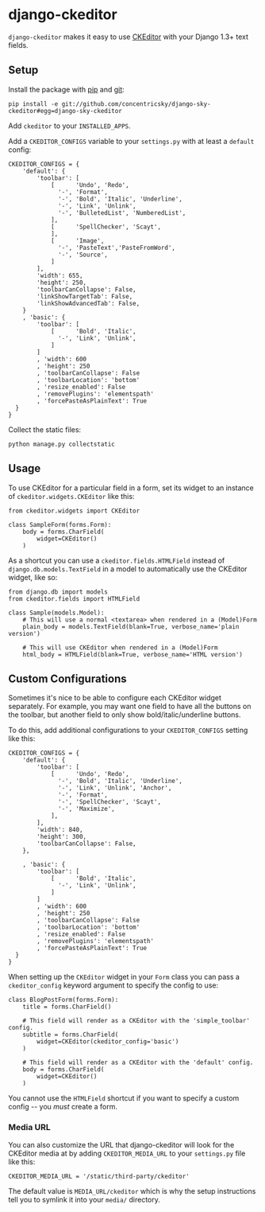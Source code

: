 django-ckeditor
===============

`django-ckeditor` makes it easy to use [CKEditor][] with your Django 1.3+ text
fields.

[CKEditor]: http://ckeditor.com/

Setup
-----

Install the package with [pip][] and [git][]:

    pip install -e git://github.com/concentricsky/django-sky-ckeditor#egg=django-sky-ckeditor

[pip]: http://pip.openplans.org/
[git]: http://git-scm.com/

Add `ckeditor` to your `INSTALLED_APPS`.

Add a `CKEDITOR_CONFIGS` variable to your `settings.py` with at least a
`default` config:

    CKEDITOR_CONFIGS = {
        'default': {
            'toolbar': [
                [      'Undo', 'Redo',
                  '-', 'Format',
                  '-', 'Bold', 'Italic', 'Underline',
                  '-', 'Link', 'Unlink', 
                  '-', 'BulletedList', 'NumberedList',
                ],
                [      'SpellChecker', 'Scayt',
                ],
                [      'Image',
                  '-', 'PasteText','PasteFromWord',
                  '-', 'Source',
                ]
            ],
            'width': 655,
            'height': 250,
            'toolbarCanCollapse': False,
            'linkShowTargetTab': False,
            'linkShowAdvancedTab': False,
        }
        , 'basic': {
            'toolbar': [
                [      'Bold', 'Italic',
                  '-', 'Link', 'Unlink',
                ]
            ]
            , 'width': 600
            , 'height': 250
            , 'toolbarCanCollapse': False
            , 'toolbarLocation': 'bottom'
            , 'resize_enabled': False
            , 'removePlugins': 'elementspath'
            , 'forcePasteAsPlainText': True
      }
    }

Collect the static files:

    python manage.py collectstatic

Usage
-----

To use CKEditor for a particular field in a form, set its widget to an
instance of `ckeditor.widgets.CKEditor` like this:

    from ckeditor.widgets import CKEditor
    
    class SampleForm(forms.Form):
        body = forms.CharField(
            widget=CKEditor()
        )
    

As a shortcut you can use a `ckeditor.fields.HTMLField` instead of
`django.db.models.TextField` in a model to automatically use the CKEditor
widget, like so:

    from django.db import models
    from ckeditor.fields import HTMLField
    
    class Sample(models.Model):
        # This will use a normal <textarea> when rendered in a (Model)Form
        plain_body = models.TextField(blank=True, verbose_name='plain version')
        
        # This will use CKEditor when rendered in a (Model)Form
        html_body = HTMLField(blank=True, verbose_name='HTML version')

Custom Configurations
---------------------

Sometimes it's nice to be able to configure each CKEditor widget separately.
For example, you may want one field to have all the buttons on the toolbar,
but another field to only show bold/italic/underline buttons.

To do this, add additional configurations to your `CKEDITOR_CONFIGS` setting
like this:

    CKEDITOR_CONFIGS = {
        'default': {
            'toolbar': [
                [      'Undo', 'Redo',
                  '-', 'Bold', 'Italic', 'Underline',
                  '-', 'Link', 'Unlink', 'Anchor',
                  '-', 'Format',
                  '-', 'SpellChecker', 'Scayt',
                  '-', 'Maximize',
                ],
            ],
            'width': 840,
            'height': 300,
            'toolbarCanCollapse': False,
        },
        
        , 'basic': {
            'toolbar': [
                [      'Bold', 'Italic',
                  '-', 'Link', 'Unlink',
                ]
            ]
            , 'width': 600
            , 'height': 250
            , 'toolbarCanCollapse': False
            , 'toolbarLocation': 'bottom'
            , 'resize_enabled': False
            , 'removePlugins': 'elementspath'
            , 'forcePasteAsPlainText': True
      }
    }

When setting up the `CKEditor` widget in your `Form` class you can pass a
`ckeditor_config` keyword argument to specify the config to use:

    class BlogPostForm(forms.Form):
        title = forms.CharField()
        
        # This field will render as a CKEditor with the 'simple_toolbar' config.
        subtitle = forms.CharField(
            widget=CKEditor(ckeditor_config='basic')
        )
        
        # This field will render as a CKEditor with the 'default' config.
        body = forms.CharField(
            widget=CKEditor()
        )


You cannot use the `HTMLField` shortcut if you want to specify a custom config
-- you *must* create a form.

### Media URL

You can also customize the URL that django-ckeditor will look for the CKEditor
media at by adding `CKEDITOR_MEDIA_URL` to your `settings.py` file like this:

    CKEDITOR_MEDIA_URL = '/static/third-party/ckeditor'

The default value is `MEDIA_URL/ckeditor` which is why the setup instructions
tell you to symlink it into your `media/` directory.
